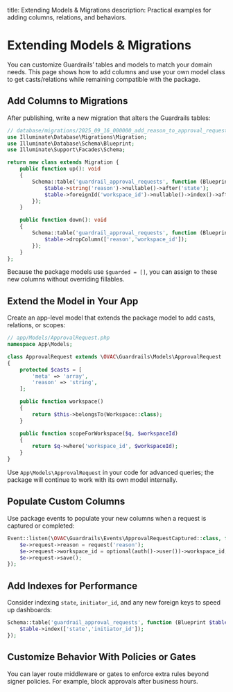 title: Extending Models & Migrations
description: Practical examples for adding columns, relations, and behaviors.

# Extending Models & Migrations

You can customize Guardrails’ tables and models to match your domain needs. This page shows how to add columns and use your own model class to get casts/relations while remaining compatible with the package.

## Add Columns to Migrations

After publishing, write a new migration that alters the Guardrails tables:

```php
// database/migrations/2025_09_16_000000_add_reason_to_approval_requests.php
use Illuminate\Database\Migrations\Migration;
use Illuminate\Database\Schema\Blueprint;
use Illuminate\Support\Facades\Schema;

return new class extends Migration {
    public function up(): void
    {
        Schema::table('guardrail_approval_requests', function (Blueprint $table) {
            $table->string('reason')->nullable()->after('state');
            $table->foreignId('workspace_id')->nullable()->index()->after('reason');
        });
    }

    public function down(): void
    {
        Schema::table('guardrail_approval_requests', function (Blueprint $table) {
            $table->dropColumn(['reason','workspace_id']);
        });
    }
};
```

Because the package models use `$guarded = []`, you can assign to these new columns without overriding fillables.

## Extend the Model in Your App

Create an app-level model that extends the package model to add casts, relations, or scopes:

```php
// app/Models/ApprovalRequest.php
namespace App\Models;

class ApprovalRequest extends \OVAC\Guardrails\Models\ApprovalRequest
{
    protected $casts = [
        'meta' => 'array',
        'reason' => 'string',
    ];

    public function workspace()
    {
        return $this->belongsTo(Workspace::class);
    }

    public function scopeForWorkspace($q, $workspaceId)
    {
        return $q->where('workspace_id', $workspaceId);
    }
}
```

Use `App\Models\ApprovalRequest` in your code for advanced queries; the package will continue to work with its own model internally.

## Populate Custom Columns

Use package events to populate your new columns when a request is captured or completed:

```php
Event::listen(\OVAC\Guardrails\Events\ApprovalRequestCaptured::class, function ($e) {
    $e->request->reason = request('reason');
    $e->request->workspace_id = optional(auth()->user())->workspace_id;
    $e->request->save();
});
```

## Add Indexes for Performance

Consider indexing `state`, `initiator_id`, and any new foreign keys to speed up dashboards:

```php
Schema::table('guardrail_approval_requests', function (Blueprint $table) {
    $table->index(['state','initiator_id']);
});
```

## Customize Behavior With Policies or Gates

You can layer route middleware or gates to enforce extra rules beyond signer policies. For example, block approvals after business hours.
